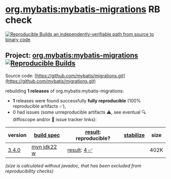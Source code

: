 [org.mybatis:mybatis-migrations](https://central.sonatype.com/artifact/org.mybatis/mybatis-migrations/versions) RB check
=======

[![Reproducible Builds](https://reproducible-builds.org/images/logos/rb.svg) an independently-verifiable path from source to binary code](https://reproducible-builds.org/)

## Project: [org.mybatis:mybatis-migrations](https://central.sonatype.com/artifact/org.mybatis/mybatis-migrations/versions) [![Reproducible Builds](https://img.shields.io/endpoint?url=https://raw.githubusercontent.com/jvm-repo-rebuild/reproducible-central/master/content/org/mybatis/migrations/badge.json)](https://github.com/jvm-repo-rebuild/reproducible-central/blob/master/content/org/mybatis/migrations/README.md)

Source code: [https://github.com/mybatis/migrations.git](https://github.com/mybatis/migrations.git)

rebuilding **1 releases** of org.mybatis:mybatis-migrations:
- **1** releases were found successfully **fully reproducible** (100% reproducible artifacts :white_check_mark:),
- 0 had issues (some unreproducible artifacts :warning:, see eventual :mag: diffoscope and/or :memo: issue tracker links):

| version | [build spec](/BUILDSPEC.md) | [result](https://reproducible-builds.org/docs/jvm/): reproducible? | [stabilize](https://github.com/google/oss-rebuild/blob/main/cmd/stabilize/README.md) | size |
| -- | --------- | ------ | ------ | -- |
| [3.4.0](https://central.sonatype.com/artifact/org.mybatis/mybatis-migrations/3.4.0/pom) | [mvn jdk22 w](migrations-3.4.0.buildspec) | [result](mybatis-migrations-3.4.0.buildinfo): [4 :white_check_mark: ](mybatis-migrations-3.4.0.buildcompare) | | 402K |

<i>(size is calculated without javadoc, that has been excluded from reproducibility checks)</i>
